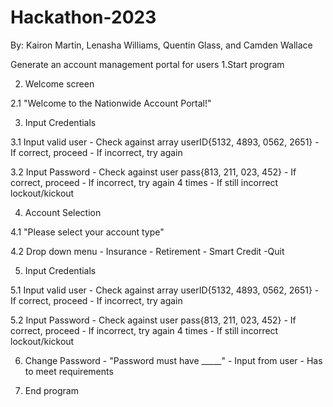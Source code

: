 # Hackathon-2023
By: Kairon Martin, Lenasha Williams, Quentin Glass, and Camden Wallace

 Generate an account management portal for users​
1.Start program​

2. Welcome screen ​

 2.1 "Welcome to the Nationwide Account Portal!" ​

3. Input Credentials ​

3.1 Input valid user - Check against array userID{5132, 4893, 0562, 2651} - If correct, proceed - If incorrect, try again​

 3.2 Input Password - Check against user pass{813, 211, 023, 452} - If correct, proceed - If incorrect, try again 4 times - If still incorrect lockout/kickout​

4. Account Selection​

 4.1 "Please select your account type" ​

4.2 Drop down menu - Insurance - Retirement - Smart Credit -Quit​

5. Input Credentials ​

5.1 Input valid user - Check against array userID{5132, 4893, 0562, 2651} - If correct, proceed - If incorrect, try again​

 5.2 Input Password - Check against user pass{813, 211, 023, 452} - If correct, proceed - If incorrect, try again 4 times - If still incorrect lockout/kickout​

 6. Change Password - "Password must have _____" - Input from user - Has to meet requirements​

7. End program​
